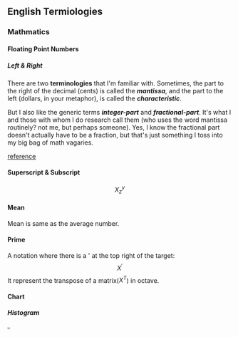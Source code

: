 ## English Termiologies

### Mathmatics

#### Floating Point Numbers

##### Left & Right

There are two **terminologies** that I'm familiar with. Sometimes, the part to the right of the decimal (cents) is called the ***mantissa***, and the part to the left (dollars, in your metaphor), is called the ***characteristic***.

But I also like the generic terms ***integer-part*** and ***fractional-part***. It's what I and those with whom I do research call them (who uses the word mantissa routinely? not me, but perhaps someone). Yes, I know the fractional part doesn't actually have to be a fraction, but that's just something I toss into my big bag of math vagaries.

[reference](https://math.stackexchange.com/questions/64042/what-are-the-numbers-before-and-after-the-decimal-point-referred-to-in-mathemati)

#### Superscript & Subscript

$$
X_z^{y}
$$

#### Mean

Mean is same as the average number.

#### Prime

A notation where there is a ' at the top right of the target:
$$
X^\prime
$$
It represent the transpose of a matrix($X^T$) in octave.

#### Chart

##### Histogram

<img src="https://upload.wikimedia.org/wikipedia/commons/thumb/c/c3/Histogram_of_arrivals_per_minute.svg/1920px-Histogram_of_arrivals_per_minute.svg.png" style="zoom:33%;width:100%" />



